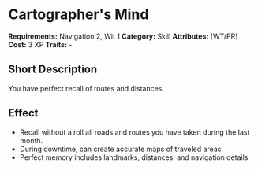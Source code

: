 # Cartographer's Mind

**Requirements:** Navigation 2, Wit 1
**Category:** Skill
**Attributes:** [WT/PR]
**Cost:** 3 XP
**Traits:** -

## Short Description
You have perfect recall of routes and distances.

## Effect
- Recall without a roll all roads and routes you have taken during the last month.
- During downtime, can create accurate maps of traveled areas.
- Perfect memory includes landmarks, distances, and navigation details
